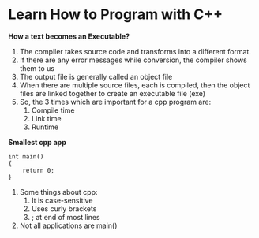 # Learn How to Program with C++

**How a text becomes an Executable?**
1. The compiler takes source code and transforms into a different format.
2. If there are any error messages while conversion, the compiler shows them to us
3. The output file is generally called an object file
4.  When there are multiple source files, each is compiled, then the object files are linked together to create an executable file (exe)
5. So, the 3 times which are important for a cpp program are:
    1. Compile time
    2. Link time
    3. Runtime


**Smallest cpp app**
```
int main()
{
    return 0;
}
```
1. Some things about cpp:
    1. It is case-sensitive
    2. Uses curly brackets
    3. ; at end of most lines
2. Not all applications are main()
